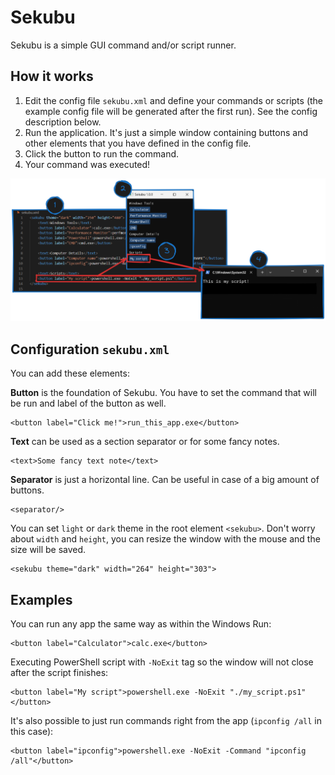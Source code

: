 # Sekubu

Sekubu is a simple GUI command and/or script runner.

## How it works

1) Edit the config file `sekubu.xml`  and define your commands or scripts (the example config file will be generated after the first run). See the config description below.
2) Run the application. It's just a simple window containing buttons and other elements that you have defined in the config file.
3) Click the button to run the command.
4) Your command was executed!

![How Sekubu works](./img/how-sekubu-works.png)

## Configuration `sekubu.xml`

You can add these elements:

**Button** is the foundation of Sekubu. You have to set the command that will be run and label of the button as well.

    <button label="Click me!">run_this_app.exe</button>

**Text** can be used as a section separator or for some fancy notes.

    <text>Some fancy text note</text>

**Separator** is just a horizontal line. Can be useful in case of a big amount of buttons.

    <separator/>

You can set `light` or `dark` theme in the root element `<sekubu>`. Don't worry about `width` and `height`, you can resize the window with the mouse and the size will be saved.

    <sekubu theme="dark" width="264" height="303">

## Examples

You can run any app the same way as within the Windows Run:

    <button label="Calculator">calc.exe</button>

Executing PowerShell script with `-NoExit` tag so the window will not close after the script finishes:

    <button label="My script">powershell.exe -NoExit "./my_script.ps1"</button>

It's also possible to just run commands right from the app (`ipconfig /all` in this case):

    <button label="ipconfig">powershell.exe -NoExit -Command "ipconfig /all"</button>